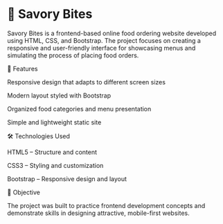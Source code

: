 # 🍴 Savory Bites

Savory Bites is a frontend-based online food ordering website developed using HTML, CSS, and Bootstrap. The project focuses on creating a responsive and user-friendly interface for showcasing menus and simulating the process of placing food orders.

📌 Features

Responsive design that adapts to different screen sizes

Modern layout styled with Bootstrap

Organized food categories and menu presentation

Simple and lightweight static site

🛠️ Technologies Used

HTML5 – Structure and content

CSS3 – Styling and customization

Bootstrap – Responsive design and layout

🎯 Objective

The project was built to practice frontend development concepts and demonstrate skills in designing attractive, mobile-first websites.
